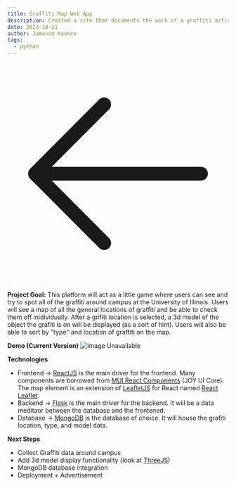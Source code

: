 ```yaml
---
title: Graffiti Map Web App
description: Created a site that documents the work of a graffiti artist "ZHERO" at the University of Illinois through an ineractive game for students on campus.
date: 2023-10-21
author: Jameson Koonce
tags:
  - python
---
```


<a href="/projects">
  <div class="fixed top-0 left-0 m-[1.5rem] hover:scale-[120%] duration-100">
      <svg xmlns="http://www.w3.org/2000/svg" fill="none" viewBox="0 0 24 24" stroke-width="1.5" stroke="currentColor" class="w-10 h-10">
          <path stroke-linecap="round" stroke-linejoin="round" d="M10.5 19.5L3 12m0 0l7.5-7.5M3 12h18" />
      </svg>          
  </div>
</a>

**Project Goal:** This platform will act as a little game where users can see and try to spot all of the graffiti around campus at the University of Illinois. Users will see a map of all the general locations of graffiti and be able to check them off inidividually. After a grifiti location is selected, a 3d model of the object the grafiti is on will be displayed (as a sort of hint). Users will also be able to sort by "type" and location of graffiti on the map.

**Demo (Current Version)** 
![Image Unavailable](../../static/img/graffiti.png)

**Technologies**
- Frontend -> <a href="https://react.dev/" target="_blank">ReactJS</a> is the main driver for the frontend. Many components are borrowed from <a href="https://mui.com/joy-ui/getting-started/" target="_blank">MUI React Components</a> (JOY UI Core). The map element is an extension of <a href="https://leafletjs.com/" target="_blank">LeafletJS</a> for React named <a href="https://react-leaflet.js.org/" target="_blank">React Leaflet</a>.
- Backend -> <a href="https://flask.palletsprojects.com/en/3.0.x/" target="_blank">Flask</a> is the main driver for the backend. It will be a data meditaor between the database and the frontened.
- Database -> <a href="https://www.mongodb.com/" target="_blank">MongoDB</a> is the database of choice. It will house the grafiti location, type, and model data.

**Next Steps**
- Collect Graffiti data around campus
- Add 3d model display functionality (look at <a href="https://threejs.org/" target="_blank">ThreeJS</a>)
- MongoDB database integration
- Deployment + Advertisement